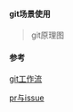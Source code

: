 ####  git场景使用

> git原理图





#### 参考

[git工作流](https://blog.csdn.net/qq_42618394/article/details/126287317)

[pr与issue](http://githubs.p2hp.com/pages/24768e/)

